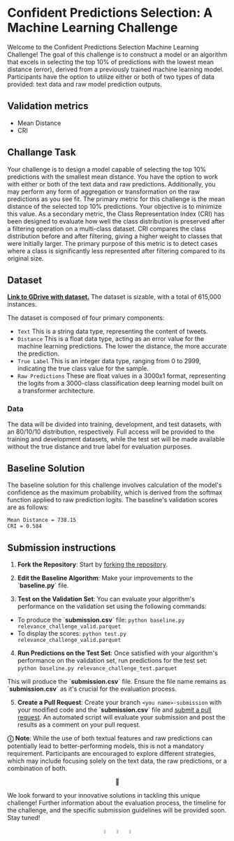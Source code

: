 # Confident Predictions Selection: A Machine Learning Challenge
Welcome to the Confident Predictions Selection Machine Learning Challenge! The goal of this challenge is to construct a model or an algorithm that excels in selecting the top 10% of predictions with the lowest mean distance (error), derived from a previously trained machine learning model. Participants have the option to utilize either or both of two types of data provided: text data and raw model prediction outputs.

## Validation metrics 
- Mean Distance 
- CRI

## Challange Task
Your challenge is to design a model capable of selecting the top 10% predictions with the smallest mean distance. You have the option to work with either or both of the text data and raw predictions. Additionally, you may perform any form of aggregation or transformation on the raw predictions as you see fit.
The primary metric for this challenge is the mean distance of the selected top 10% predictions. Your objective is to minimize this value. As a secondary metric, the Class Representation Index (CRI) has been designed to evaluate how well the class distribution is preserved after a filtering operation on a multi-class dataset. CRI compares the class distribution before and after filtering, giving a higher weight to classes that were initially larger. The primary purpose of this metric is to detect cases where a class is significantly less represented after filtering compared to its original size.

## Dataset 
[**Link to GDrive with dataset.**](https://drive.google.com/drive/folders/1RQFjtPr_EEAKrcr1BxjrA4CorEZTYgdl?usp=sharing)
The dataset is sizable, with a total of 615,000 instances.

The dataset is composed of four primary components:

- `Text` This is a string data type, representing the content of tweets.
- `Distance` This is a float data type, acting as an error value for the machine learning predictions. The lower the distance, the more accurate the prediction.
- `True Label` This is an integer data type, ranging from 0 to 2999, indicating the true class value for the sample.
- `Raw Predictions` These are float values in a 3000x1 format, representing the logits from a 3000-class classification deep learning model built on a transformer architecture.

### Data
The data will be divided into training, development, and test datasets, with an 80/10/10 distribution, respectively. Full access will be provided to the training and development datasets, while the test set will be made available without the true distance and true label for evaluation purposes.

## Baseline Solution
The baseline solution for this challenge involves calculation of the model's confidence as the maximum probability, which is derived from the softmax function applied to raw prediction logits.
The baseline's validation scores are as follows:

```
Mean Distance = 738.15
CRI = 0.584
```

## Submission instructions
1. **Fork the Repository**: Start by [forking the repository](https://docs.github.com/en/get-started/quickstart/fork-a-repo).

1. **Edit the Baseline Algorithm**: Make your improvements to the \`**baseline.py**\` file.

1. **Test on the Validation Set**: You can evaluate your algorithm's performance on the validation set using the following commands:
- To produce the \`**submission.csv**\` file: 
```python baseline.py relevance_challenge_valid.parquet```
- To display the scores: 
```python test.py relevance_challenge_valid.parquet```

4. **Run Predictions on the Test Set**: Once satisfied with your algorithm's performance on the validation set, run predictions for the test set:
```python baseline.py relevance_challenge_test.parquet```

This will produce the \`**submission.csv**\` file. Ensure the file name remains as \`**submission.csv**\` as it's crucial for the evaluation process.

5. **Create a Pull Request**: Create your branch `<you name>-submission` with your modified code and the \`**submission.csv**\` file and [submit a pull request](https://docs.github.com/en/pull-requests/collaborating-with-pull-requests/proposing-changes-to-your-work-with-pull-requests/creating-a-pull-request). An automated script will evaluate your submission and post the results as a comment on your pull request.


**&#9432;** **Note**: While the use of both textual features and raw predictions can potentially lead to better-performing models, this is not a mandatory requirement. Participants are encouraged to explore different strategies, which may include focusing solely on the text data, the raw predictions, or a combination of both.
<p align="center"> 👾</p>
We look forward to your innovative solutions in tackling this unique challenge! Further information about the evaluation process, the timeline for the challenge, and the specific submission guidelines will be provided soon. Stay tuned!

<p align="center"> <a href="https://discord.gg/msWFtcfmwe"><img src="https://cdn-icons-png.flaticon.com/512/3670/3670157.png" width=5% height=5%></img></a>     <a href="https://twitter.com/YachayAi"><img src="https://cdn-icons-png.flaticon.com/128/3670/3670151.png" width=5% height=5%></img></a>     <a href="https://www.reddit.com/user/yachay_ai"><img src="https://cdn-icons-png.flaticon.com/512/3670/3670226.png" width=5% height=5%></img></a></p>
